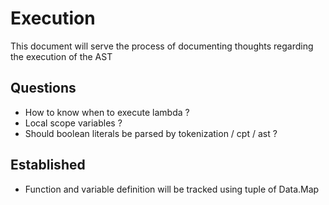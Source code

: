 # Execution

This document will serve the process of documenting thoughts regarding the execution of the AST

## Questions

- How to know when to execute lambda ?
- Local scope variables ?
- Should boolean literals be parsed by tokenization / cpt / ast ?

## Established

- Function and variable definition will be tracked using tuple of Data.Map